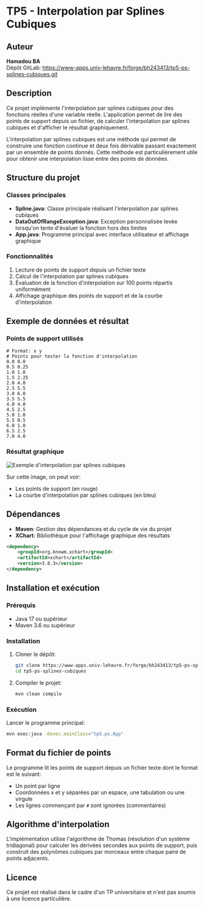 # TP5 - Interpolation par Splines Cubiques

## Auteur
**Hamadou BA**  
Dépôt GitLab: https://www-apps.univ-lehavre.fr/forge/bh243413/tp5-ps-splines-cubiques.git

## Description
Ce projet implémente l'interpolation par splines cubiques pour des fonctions réelles d'une variable réelle. L'application permet de lire des points de support depuis un fichier, de calculer l'interpolation par splines cubiques et d'afficher le résultat graphiquement.

L'interpolation par splines cubiques est une méthode qui permet de construire une fonction continue et deux fois dérivable passant exactement par un ensemble de points donnés. Cette méthode est particulièrement utile pour obtenir une interpolation lisse entre des points de données.

## Structure du projet

### Classes principales
- **Spline.java**: Classe principale réalisant l'interpolation par splines cubiques
- **DataOutOfRangeException.java**: Exception personnalisée levée lorsqu'on tente d'évaluer la fonction hors des limites
- **App.java**: Programme principal avec interface utilisateur et affichage graphique

### Fonctionnalités
1. Lecture de points de support depuis un fichier texte
2. Calcul de l'interpolation par splines cubiques
3. Évaluation de la fonction d'interpolation sur 100 points répartis uniformément
4. Affichage graphique des points de support et de la courbe d'interpolation

## Exemple de données et résultat

### Points de support utilisés
```
# Format: x y
# Points pour tester la fonction d'interpolation
0.0 0.0
0.5 0.25
1.0 1.0
1.5 2.25
2.0 4.0
2.5 5.5
3.0 6.0
3.5 5.5
4.0 4.0
4.5 2.5
5.0 1.0
5.5 0.5
6.0 1.0
6.5 2.5
7.0 4.0
```

### Résultat graphique
![Exemple d'interpolation par splines cubiques](src/main/resources/img01.png)

Sur cette image, on peut voir:
- Les points de support (en rouge)
- La courbe d'interpolation par splines cubiques (en bleu)

## Dépendances
- **Maven**: Gestion des dépendances et du cycle de vie du projet
- **XChart**: Bibliothèque pour l'affichage graphique des résultats

```xml
<dependency>
    <groupId>org.knowm.xchart</groupId>
    <artifactId>xchart</artifactId>
    <version>3.8.3</version>
</dependency>
```

## Installation et exécution

### Prérequis
- Java 17 ou supérieur
- Maven 3.6 ou supérieur

### Installation
1. Cloner le dépôt:
   ```bash
   git clone https://www-apps.univ-lehavre.fr/forge/bh243413/tp5-ps-splines-cubiques.git
   cd tp5-ps-splines-cubiques
   ```

2. Compiler le projet:
   ```bash
   mvn clean compile
   ```

### Exécution
Lancer le programme principal:
```bash
mvn exec:java -Dexec.mainClass="tp5.ps.App"
```

## Format du fichier de points
Le programme lit les points de support depuis un fichier texte dont le format est le suivant:
- Un point par ligne
- Coordonnées x et y séparées par un espace, une tabulation ou une virgule
- Les lignes commençant par `#` sont ignorées (commentaires)

## Algorithme d'interpolation
L'implémentation utilise l'algorithme de Thomas (résolution d'un système tridiagonal) pour calculer les dérivées secondes aux points de support, puis construit des polynômes cubiques par morceaux entre chaque paire de points adjacents.

## Licence
Ce projet est réalisé dans le cadre d'un TP universitaire et n'est pas soumis à une licence particulière.
